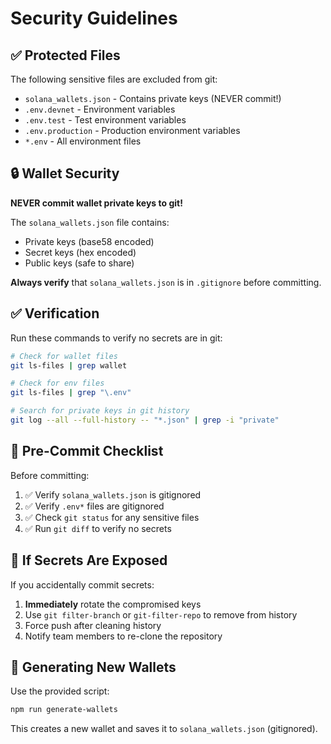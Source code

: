 # Security Guidelines

## ✅ Protected Files

The following sensitive files are excluded from git:

- `solana_wallets.json` - Contains private keys (NEVER commit!)
- `.env.devnet` - Environment variables
- `.env.test` - Test environment variables
- `.env.production` - Production environment variables
- `*.env` - All environment files

## 🔒 Wallet Security

**NEVER commit wallet private keys to git!**

The `solana_wallets.json` file contains:
- Private keys (base58 encoded)
- Secret keys (hex encoded)
- Public keys (safe to share)

**Always verify** that `solana_wallets.json` is in `.gitignore` before committing.

## ✅ Verification

Run these commands to verify no secrets are in git:

```bash
# Check for wallet files
git ls-files | grep wallet

# Check for env files
git ls-files | grep "\.env"

# Search for private keys in git history
git log --all --full-history -- "*.json" | grep -i "private"
```

## 📝 Pre-Commit Checklist

Before committing:
1. ✅ Verify `solana_wallets.json` is gitignored
2. ✅ Verify `.env*` files are gitignored
3. ✅ Check `git status` for any sensitive files
4. ✅ Run `git diff` to verify no secrets

## 🚨 If Secrets Are Exposed

If you accidentally commit secrets:

1. **Immediately** rotate the compromised keys
2. Use `git filter-branch` or `git-filter-repo` to remove from history
3. Force push after cleaning history
4. Notify team members to re-clone the repository

## 🔑 Generating New Wallets

Use the provided script:

```bash
npm run generate-wallets
```

This creates a new wallet and saves it to `solana_wallets.json` (gitignored).

